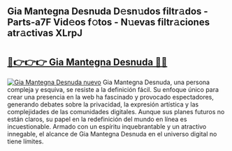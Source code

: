 ## Gia Mantegna Desnuda D𝚎sn𝚞dos filtr𝚊dos - Parts-a7F Vid𝚎os f𝚘tos - N𝚞evas filtr𝚊ciones atr𝚊ctivas XLrpJ

# <h2><a href="http://mb2b8x.tromn.icu/?c=Gia+Mantegna+Desnuda">🔗👉👉👉 Gia Mantegna Desnuda 🔗🔗</a></h2>

[![Gia Mantegna Desnuda nuevo](https://i.imgur.com/pEAQMta.gif)](http://mb2b8x.tromn.icu/?c=Gia+Mantegna+Desnuda)
Gia Mantegna Desnuda, una persona compleja y esquiva, se resiste a la definición fácil. Su enfoque único para crear una presencia en la web ha fascinado y provocado espectadores, generando debates sobre la privacidad, la expresión artística y las complejidades de las comunidades digitales. Aunque sus planes futuros no están claros, su papel en la redefinición del mundo en línea es incuestionable. Armado con un espíritu inquebrantable y un atractivo innegable, el alcance de Gia Mantegna Desnuda en el universo digital no tiene límites.
